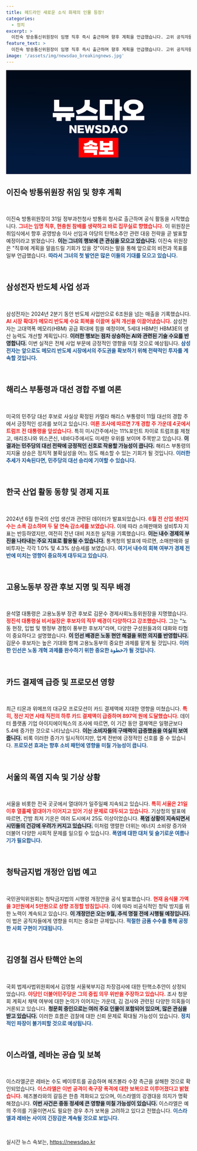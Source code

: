 ```yaml
---
title: 헤드라인 새로운 소식 화제의 인물 등장!
categories:
  - 정치
excerpt: >
  이진숙 방송통신위원장이 임명 직후 즉시 출근하며 향후 계획을 언급했습니다. 고위 공직자들의 변화와 함께, 방송계의 미래가 기대되는 시점입니다. 클릭 유도!
feature_text: >
  이진숙 방송통신위원장이 임명 직후 즉시 출근하며 향후 계획을 언급했습니다. 고위 공직자들의 변화와 함께, 방송계의 미래가 기대되는 시점입니다. 클릭 유도!
image: '/assets/img/newsdao_breakingnews.jpg'
---
```


<p><img src="/assets/img/newsdao_breakingnews.jpg" alt="ontimetimes 속보" /></p>

<h2 data-ke-size="size26">이진숙 방통위원장 취임 및 향후 계획</h2>

<p data-ke-size="size16">&nbsp;</p>

<p>이진숙 방통위원장이 31일 정부과천청사 방통위 청사로 출근하며 공식 활동을 시작했습니다. <b><span style="color: #ee2323;">그녀는 임명 직후, 현충원 참배를 생략하고 바로 집무실로 향했습니다.</span></b> 이 위원장은 취임식에서 향후 공영방송 이사 선임과 야당의 탄핵소추안 관련 대응 전략을 곧 발표할 예정이라고 밝혔습니다. <b><span style="background-color: #21538527;">이는 그녀의 행보에 큰 관심을 모으고 있습니다.</span></b> 이진숙 위원장은 "직후에 계획을 말씀드릴 기회가 있을 것"이라는 말을 통해 앞으로의 비전과 목표를 일부 언급했습니다. <b><span style="color: #1a5490;">따라서 그녀의 첫 발언은 많은 이들의 기대를 모으고 있습니다.</span></b></p>

<p data-ke-size="size16">&nbsp;</p>

<h2 data-ke-size="size26">삼성전자 반도체 사업 성과</h2>

<p data-ke-size="size16">&nbsp;</p>

<p>삼성전자는 2024년 2분기 동안 반도체 사업만으로 6조원을 넘는 매출을 기록했습니다. <b><span style="color: #ee2323;">AI 시장 확대가 메모리 반도체 수요 회복을 이끌며 실적 개선을 이끌어냈습니다.</span></b> 삼성전자는 고대역폭 메모리(HBM) 공급 확대에 힘쓸 예정이며, 5세대 HBM인 HBM3E의 생산 능력도 개선할 계획입니다. <b><span style="background-color: #21538527;">이러한 행보는 점차 상승하는 AI와 관련된 기술 수요를 반영합니다.</span></b> 이번 실적은 전체 사업 부문에 긍정적인 영향을 미칠 것으로 예상됩니다. <b><span style="color: #1a5490;">삼성전자는 앞으로도 메모리 반도체 시장에서의 주도권을 확보하기 위해 전략적인 투자를 계속할 것입니다.</span></b></p>

<p data-ke-size="size16">&nbsp;</p>

<h2 data-ke-size="size26">해리스 부통령과 대선 경합 주별 여론</h2>

<p data-ke-size="size16">&nbsp;</p>

<p>미국의 민주당 대선 후보로 사실상 확정된 카멀라 해리스 부통령이 11월 대선의 경합 주에서 긍정적인 성과를 보이고 있습니다. <b><span style="color: #ee2323;">여론 조사에 따르면 7개 경합 주 가운데 4곳에서 트럼프 전 대통령을 앞섰습니다.</span></b> 특히 미시간주에서는 11%포인트 차이로 트럼프를 제쳤고, 애리조나와 위스콘신, 네바다주에서도 미세한 우위를 보이며 주목받고 있습니다. <b><span style="background-color: #21538527;">이 결과는 민주당의 대선 전략에 긍정적인 신호로 작용할 가능성이 큽니다.</span></b> 해리스 부통령의 지지율 상승은 정치적 불확실성을 어느 정도 해소할 수 있는 기회가 될 것입니다. <b><span style="color: #1a5490;">이러한 추세가 지속된다면, 민주당의 대선 승리에 기여할 수 있습니다.</span></b></p>

<p data-ke-size="size16">&nbsp;</p>

<h2 data-ke-size="size26">한국 산업 활동 동향 및 경제 지표</h2>

<p data-ke-size="size16">&nbsp;</p>

<p>2024년 6월 한국의 산업 생산과 관련된 데이터가 발표되었습니다. <b><span style="color: #ee2323;">6월 전 산업 생산지수는 소폭 감소하며 두 달 연속 감소세를 보였습니다.</span></b> 이에 따라 소매판매와 설비투자 지표는 반등하였지만, 여전히 전년 대비 저조한 실적을 기록했습니다. <b><span style="background-color: #21538527;">이는 내수 경제의 부진을 나타내는 주요 지표로 활용될 수 있습니다.</span></b> 통계청의 발표에 따르면, 소매판매와 설비투자는 각각 1.0% 및 4.3% 상승세를 보였습니다. <b><span style="color: #1a5490;">여기서 내수의 회복 여부가 경제 전반에 미치는 영향이 중요하게 대두되고 있습니다.</span></b></p>

<p data-ke-size="size16">&nbsp;</p>

<h2 data-ke-size="size26">고용노동부 장관 후보 지명 및 직무 배경</h2>

<p data-ke-size="size16">&nbsp;</p>

<p>윤석열 대통령은 고용노동부 장관 후보로 김문수 경제사회노동위원장을 지명했습니다. <b><span style="color: #ee2323;">정진석 대통령실 비서실장은 후보자의 직무 배경이 다양하다고 강조했습니다.</span></b> 그는 "노동 현장, 입법 및 행정부 경험이 풍부한 후보자"라며, 다양한 구성원들과의 대화와 타협이 중요하다고 설명했습니다. <b><span style="background-color: #21538527;">이 인선 배경은 노동 현안 해결을 위한 의지를 반영합니다.</span></b> 김문수 후보자는 높은 기대와 함께 고용노동부의 중요한 과제를 맡게 될 것입니다. <b><span style="color: #1a5490;">이러한 인선은 노동 개혁 과제를 완수하기 위한 중요한 خطوة가 될 것입니다.</span></b></p>

<p data-ke-size="size16">&nbsp;</p>

<h2 data-ke-size="size26">카드 결제액 급증 및 프로모션 영향</h2>

<p data-ke-size="size16">&nbsp;</p>

<p>최근 티몬과 위메프의 대규모 프로모션이 카드 결제액에 지대한 영향을 미쳤습니다. <b><span style="color: #ee2323;">특히, 정산 지연 사태 직전의 하루 카드 결제액이 급증하며 897억 원에 도달했습니다.</span></b> 데이터 플랫폼 기업 아이지에이웍스의 조사에 따르면, 이 기간 동안 결제액은 일평균보다 5.4배 증가한 것으로 나타났습니다. <b><span style="background-color: #21538527;">이는 소비자들의 구매력이 급증했음을 여실히 보여줍니다.</span></b> 비록 이러한 증가가 일시적이지만, 업계 전반에 긍정적인 신호를 줄 수 있습니다. <b><span style="color: #1a5490;">프로모션 효과는 향후 소비 패턴에 영향을 미칠 가능성이 큽니다.</span></b></p>

<p data-ke-size="size16">&nbsp;</p>

<h2 data-ke-size="size26">서울의 폭염 지속 및 기상 상황</h2>

<p data-ke-size="size16">&nbsp;</p>

<p>서울을 비롯한 전국 곳곳에서 열대야가 일주일째 지속되고 있습니다. <b><span style="color: #ee2323;">특히 서울은 21일 이후 열흘째 열대야가 이어지고 있어 기상 문제로 대두되고 있습니다.</span></b> 기상청의 발표에 따르면, 간밤 최저 기온은 여러 도시에서 25도 이상이었습니다. <b><span style="background-color: #21538527;">폭염 상황이 지속되면서 시민들의 건강에 우려가 커지고 있습니다.</span></b> 이처럼 맹렬한 더위는 에너지 소비량 증가와 더불어 다양한 사회적 문제를 일으킬 수 있습니다. <b><span style="color: #1a5490;">폭염에 대한 대처 및 슬기로운 여름나기가 필요합니다.</span></b></p>

<p data-ke-size="size16">&nbsp;</p>

<h2 data-ke-size="size26">청탁금지법 개정안 입법 예고</h2>

<p data-ke-size="size16">&nbsp;</p>

<p>국민권익위원회는 청탁금지법의 시행령 개정안을 공식 발표했습니다. <b><span style="color: #ee2323;">현재 음식물 가액을 3만원에서 5만원으로 상향 조정할 방침입니다.</span></b> 이에 따라 비공식적인 청탁 방지를 위한 노력이 계속되고 있습니다. <b><span style="background-color: #21538527;">이 개정안은 오는 9월, 추석 명절 전에 시행될 예정입니다.</span></b> 이 법은 공직자들에게 영향을 미치는 중요한 규제입니다. <b><span style="color: #1a5490;">적절한 금품 수수를 통해 공정한 사회 구현이 기대됩니다.</span></b></p>

<p data-ke-size="size16">&nbsp;</p>

<h2 data-ke-size="size26">김영철 검사 탄핵안 논의</h2>

<p data-ke-size="size16">&nbsp;</p>

<p>국회 법제사법위원회에서 김영철 서울북부지검 차장검사에 대한 탄핵소추안이 상정되었습니다. <b><span style="color: #ee2323;">야당인 더불어민주당은 그의 중립 의무 위반을 주장하고 있습니다.</span></b> 조사 청문회 계획서 채택 여부에 대한 논의가 이어지는 가운데, 김 검사와 관련된 다양한 의혹들이 거론되고 있습니다. <b><span style="background-color: #21538527;">청문회 증인으로는 여러 주요 인물이 포함되어 있으며, 많은 관심을 받고 있습니다.</span></b> 이러한 흐름은 검찰에 대한 신뢰 문제로 확대될 가능성이 있습니다. <b><span style="color: #1a5490;">정치적인 파장이 불가피할 것으로 예상됩니다.</span></b></p>

<p data-ke-size="size16">&nbsp;</p>

<h2 data-ke-size="size26">이스라엘, 레바논 공습 및 보복</h2>

<p data-ke-size="size16">&nbsp;</p>

<p>이스라엘군은 레바논 수도 베이루트를 공습하며 헤즈볼라 수장 측근을 살해한 것으로 확인되었습니다. <b><span style="color: #ee2323;">이스라엘은 이번 공격이 축구장 폭격에 대한 보복으로 이루어졌다고 밝혔습니다.</span></b> 헤즈볼라와의 갈등은 한층 격화되고 있으며, 이스라엘의 강경대응 의지가 명확해졌습니다. <b><span style="background-color: #21538527;">이번 사건은 중동 정세에 큰 영향을 미칠 가능성이 있습니다.</span></b> 이스라엘은 예의 주의를 기울이면서도 필요한 경우 추가 보복을 고려하고 있다고 전했습니다. <b><span style="color: #1a5490;">이스라엘과 레바논 사이의 긴장감은 계속될 것으로 보입니다.</span></b> </p>

<p data-ke-size="size16">&nbsp;</p>
실시간 뉴스 속보는, <a href="https://newsdao.kr" rel="dofollow">https://newsdao.kr</a>


